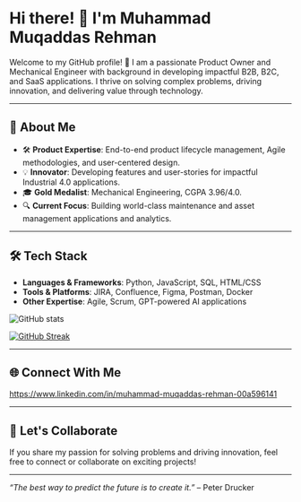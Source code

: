 # Hi there! 👋 I'm Muhammad Muqaddas Rehman

Welcome to my GitHub profile! 🚀 I am a passionate Product Owner and
Mechanical Engineer with background in developing impactful B2B,
B2C, and SaaS applications. I thrive on solving complex problems, driving
innovation, and delivering value through technology.

---

## 🌟 About Me

- 🛠 **Product Expertise**: End-to-end product lifecycle management, Agile
  methodologies, and user-centered design.
- 💡 **Innovator**: Developing features and user-stories for impactful
  Industrial 4.0 applications.
- 🎓 **Gold Medalist**: Mechanical Engineering, CGPA 3.96/4.0.
- 🔍 **Current Focus**: Building world-class maintenance and asset management
  applications and analytics.

---

## 🛠 Tech Stack

- **Languages & Frameworks**: Python, JavaScript, SQL, HTML/CSS
- **Tools & Platforms**: JIRA, Confluence, Figma, Postman, Docker
- **Other Expertise**: Agile, Scrum, GPT-powered AI applications

![GitHub stats](https://github-readme-stats.vercel.app/api?username=muqaddas96&show_icons=true&theme=radical)

[![GitHub Streak](https://streak-stats.demolab.com?user=muqaddas96&theme=radical&date_format=j%20M%5B%20Y%5D)](https://git.io/streak-stats)

---

## 🌐 Connect With Me

<https://www.linkedin.com/in/muhammad-muqaddas-rehman-00a596141>

---

## 🚀 Let's Collaborate

If you share my passion for solving problems and driving innovation, feel free
to connect or collaborate on exciting projects!

---

_“The best way to predict the future is to create it.”_ – Peter Drucker
